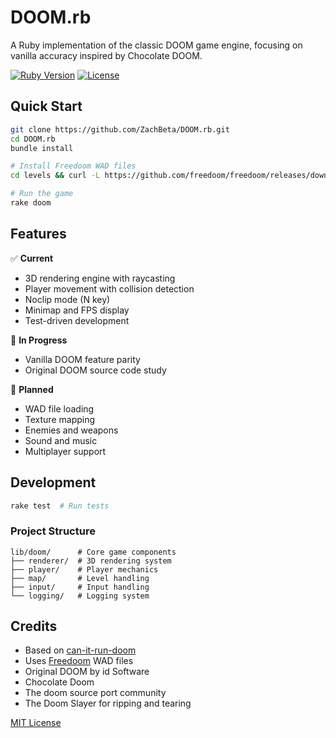 # DOOM.rb

A Ruby implementation of the classic DOOM game engine, focusing on vanilla accuracy inspired by Chocolate DOOM.

[![Ruby Version](https://img.shields.io/badge/ruby-3.0%2B-ruby.svg)](https://www.ruby-lang.org/)
[![License](https://img.shields.io/badge/license-MIT-blue.svg)](LICENSE)

## Quick Start

```bash
git clone https://github.com/ZachBeta/DOOM.rb.git
cd DOOM.rb
bundle install

# Install Freedoom WAD files
cd levels && curl -L https://github.com/freedoom/freedoom/releases/download/v0.13.0/freedoom-0.13.0.zip -O && unzip freedoom-0.13.0.zip

# Run the game
rake doom
```

## Features

✅ **Current**
- 3D rendering engine with raycasting
- Player movement with collision detection
- Noclip mode (N key)
- Minimap and FPS display
- Test-driven development

🚧 **In Progress**
- Vanilla DOOM feature parity
- Original DOOM source code study

🎯 **Planned**
- WAD file loading
- Texture mapping
- Enemies and weapons
- Sound and music
- Multiplayer support

## Development

```bash
rake test  # Run tests
```

### Project Structure
```
lib/doom/      # Core game components
├── renderer/  # 3D rendering system
├── player/    # Player mechanics
├── map/       # Level handling
├── input/     # Input handling
└── logging/   # Logging system
```

## Credits

- Based on [can-it-run-doom](https://github.com/zvolchak/can-it-run-doom)
- Uses [Freedoom](https://freedoom.github.io/) WAD files
- Original DOOM by id Software
- Chocolate Doom
- The doom source port community
- The Doom Slayer for ripping and tearing

[MIT License](LICENSE) 